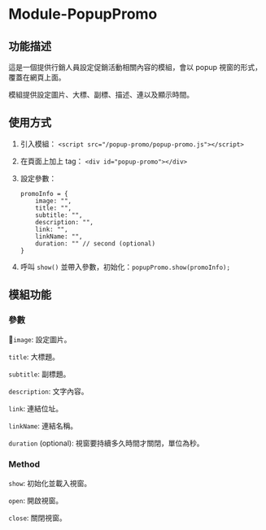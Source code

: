 # Module-PopupPromo

## 功能描述

這是一個提供行銷人員設定促銷活動相關內容的模組，會以 popup 視窗的形式，覆蓋在網頁上面。

模組提供設定圖片、大標、副標、描述、連以及顯示時間。

## 使用方式

1. 引入模組： `<script src="/popup-promo/popup-promo.js"></script>`

2. 在頁面上加上 tag： `<div id="popup-promo"></div>`
3. 設定參數：
    ```
    promoInfo = {
        image: "",
        title: "",
        subtitle: "",
        description: "",
        link: "",
        linkName: "",
        duration: "" // second (optional)
    }
    ```
4. 呼叫 `show()` 並帶入參數，初始化：`popupPromo.show(promoInfo);`

## 模組功能

### 參數

`image`: 設定圖片。

`title`: 大標題。

`subtitle`: 副標題。

`description`: 文字內容。

`link`: 連結位址。

`linkName`: 連結名稱。

`duration` (optional): 視窗要持續多久時間才關閉，單位為秒。

### Method

`show`: 初始化並載入視窗。

`open`: 開啟視窗。

`close`: 關閉視窗。
